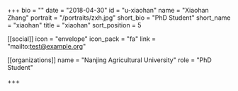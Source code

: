 +++
bio = ""
date = "2018-04-30"
id = "u-xiaohan"
name = "Xiaohan Zhang"
portrait = "/portraits/zxh.jpg"
short_bio = "PhD Student"
short_name = "xiaohan"
title = "xiaohan"
sort_position = 5

[[social]]
    icon = "envelope"
    icon_pack = "fa"
    link = "mailto:test@example.org"

[[organizations]]
    name = "Nanjing Agricultural University"
    role = "PhD Student"

+++
